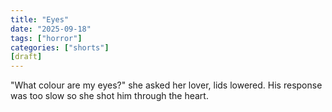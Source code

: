 ```yaml
---
title: "Eyes"
date: "2025-09-18"
tags: ["horror"]
categories: ["shorts"]
[draft]
---
```


"What colour are my eyes?" she asked her lover, lids lowered. His response was too slow so she shot him through the heart.
